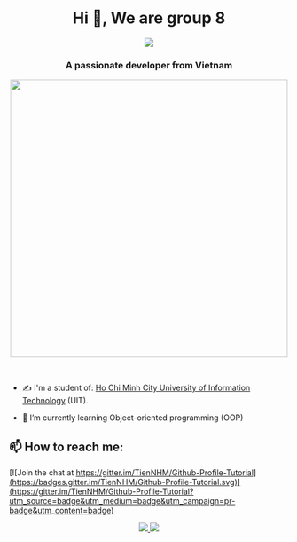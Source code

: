<h1 align="center">Hi 👋, We are group 8</h1>
<p align="center"><img src="https://img.icons8.com/color/48/000000/vietnam-circular.png"/></p>
<h3 align="center">A passionate developer from Vietnam </h3>
<p align="center">
  <img src="https://w7.pngwing.com/pngs/748/448/png-transparent-dark-souls-iii-demon-s-souls-star-wars-knights-of-the-old-republic-armour-game-computer-wallpaper-video-game.png" height="500"/>
</p>
<br>

- ✍ I'm a student of: [Ho Chi Minh City University of Information Technology](https://www.uit.edu.vn/) (UIT).

- 🌱 I’m currently learning Object-oriented programming (OOP)


## 📫 How to reach me:

[![Join the chat at https://gitter.im/TienNHM/Github-Profile-Tutorial](https://badges.gitter.im/TienNHM/Github-Profile-Tutorial.svg)](https://gitter.im/TienNHM/Github-Profile-Tutorial?utm_source=badge&utm_medium=badge&utm_campaign=pr-badge&utm_content=badge)

<p align="center">
  <a href="https://github.com/nhom813" alt="Github">
    <img src="https://img.icons8.com/fluent/48/000000/github.png"/>
  </a> 
  <a href="mailto:nhom8oop@gmail.com" alt="Email">
    <img src="https://img.icons8.com/fluent/48/000000/mailing.png"/>
  </a>
</p>

